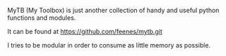 MyTB (My Toolbox) is just another collection of
handy and useful python functions and modules.

It can be found at https://github.com/feenes/mytb.git

I tries to be modular in order to consume as little memory as possible.
